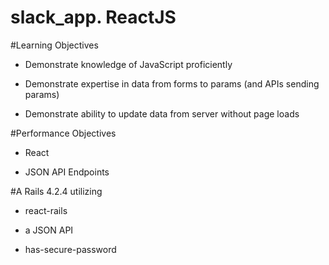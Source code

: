 # slack_app. ReactJS 

#Learning Objectives

* Demonstrate knowledge of JavaScript proficiently

* Demonstrate expertise in data from forms to params (and APIs sending params)

* Demonstrate ability to update data from server without page loads

#Performance Objectives

* React

* JSON API Endpoints

#A Rails 4.2.4 utilizing

* react-rails

* a JSON API

* has-secure-password
